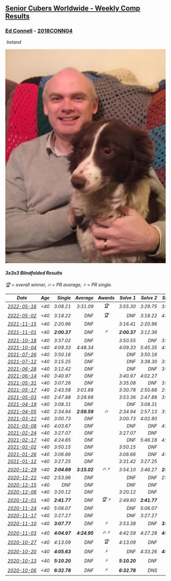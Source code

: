<style>table {white-space: nowrap;}</style>
<link rel="stylesheet" type="text/css" href="/scw-comp/css/flags.css" />

## [Senior Cubers Worldwide - Weekly Comp Results](/scw-comp/results/)
### [Ed Connell](README.md) - [2018CONN04](https://www.worldcubeassociation.org/persons/2018CONN04?event=333bf)

<i class="flag flag-IE" />&nbsp;Ireland

![Ed Connell](1583010027.jpg)

#### 3x3x3 Blindfolded Results

<span style="white-space: nowrap;">🏆 = overall winner</span>, <span style="white-space: nowrap;">🔥 = PR average</span>, <span style="white-space: nowrap;">⚡ = PR single</span>.

| Date | Age | Single | Average | Awards | Solve 1 | Solve 2 | Solve 3 | Video |
| :--: | :--: | --: | --: | :--: | --: | --: | --: | :-- |
| [2022-05-16](../../results/2022-05-16/333bf.md) | <40 | 3:08.21 | 3:31.09 | 🏆 | 3:55.30 | 3:29.75 | 3:08.21 | [Desktop](https://www.facebook.com/events/1066743153928061/permalink/1070510900217953) / [Mobile](https://m.facebook.com/events/1066743153928061?view=permalink&id=1070510900217953) |
| [2022-05-02](../../results/2022-05-02/333bf.md) | <40 | 3:18.22 | DNF | 🏆 | DNF | 3:18.22 | 4:10.04 | [Desktop](https://www.facebook.com/events/3187006381570475/permalink/3191037361167377) / [Mobile](https://m.facebook.com/events/3187006381570475?view=permalink&id=3191037361167377) |
| [2021-11-15](../../results/2021-11-15/333bf.md) | <40 | 2:20.96 | DNF |  | 3:16.41 | 2:20.96 | DNF | [Desktop](https://www.facebook.com/events/686381828925322/permalink/689434075286764) / [Mobile](https://m.facebook.com/events/686381828925322?view=permalink&id=689434075286764) |
| [2021-11-01](../../results/2021-11-01/333bf.md) | <40 | **2:00.37** | DNF | ⚡ | **2:00.37** | 3:12.36 | DNF | [Desktop](https://www.facebook.com/events/1032479114251866/permalink/1036065803893197) / [Mobile](https://m.facebook.com/events/1032479114251866?view=permalink&id=1036065803893197) |
| [2021-10-18](../../results/2021-10-18/333bf.md) | <40 | 3:37.02 | DNF |  | 3:50.55 | DNF | 3:37.02 | [Desktop](https://www.facebook.com/events/307788960729409/permalink/310968027078169) / [Mobile](https://m.facebook.com/events/307788960729409?view=permalink&id=310968027078169) |
| [2021-10-04](../../results/2021-10-04/333bf.md) | <40 | 4:09.33 | 4:48.34 |  | 4:09.33 | 5:45.35 | 4:30.34 | [Desktop](https://www.facebook.com/events/244694307606524/permalink/247966763945945) / [Mobile](https://m.facebook.com/events/244694307606524?view=permalink&id=247966763945945) |
| [2021-07-26](../../results/2021-07-26/333bf.md) | <40 | 3:50.16 | DNF |  | DNF | 3:50.16 | DNF | [Desktop](https://www.facebook.com/events/250873333259866/permalink/258417332505466) / [Mobile](https://m.facebook.com/events/250873333259866?view=permalink&id=258417332505466) |
| [2021-07-12](../../results/2021-07-12/333bf.md) | <40 | 3:15.25 | DNF |  | DNF | 3:38.30 | 3:15.25 | [Desktop](https://www.facebook.com/events/360990112107566/permalink/365200681686509) / [Mobile](https://m.facebook.com/events/360990112107566?view=permalink&id=365200681686509) |
| [2021-06-28](../../results/2021-06-28/333bf.md) | <40 | 3:12.42 | DNF |  | DNF | DNF | 3:12.42 | [Desktop](https://www.facebook.com/events/491249025468372/permalink/494521898474418) / [Mobile](https://m.facebook.com/events/491249025468372?view=permalink&id=494521898474418) |
| [2021-06-14](../../results/2021-06-14/333bf.md) | <40 | 3:40.97 | DNF |  | 3:40.97 | 4:02.27 | DNF | [Desktop](https://www.facebook.com/events/1486483778369091/permalink/1495957287421740) / [Mobile](https://m.facebook.com/events/1486483778369091?view=permalink&id=1495957287421740) |
| [2021-05-31](../../results/2021-05-31/333bf.md) | <40 | 3:07.26 | DNF |  | 3:35.08 | DNF | 3:07.26 | [Desktop](https://www.facebook.com/events/309278524127030/permalink/317089246679291) / [Mobile](https://m.facebook.com/events/309278524127030?view=permalink&id=317089246679291) |
| [2021-05-17](../../results/2021-05-17/333bf.md) | <40 | 2:43.58 | 3:01.68 |  | 3:30.78 | 2:50.68 | 2:43.58 | [Desktop](https://www.facebook.com/events/1138256699977086/permalink/1141796046289818) / [Mobile](https://m.facebook.com/events/1138256699977086?view=permalink&id=1141796046289818) |
| [2021-05-03](../../results/2021-05-03/333bf.md) | <40 | 2:47.88 | 3:28.66 |  | 3:53.36 | 2:47.88 | 3:44.75 | [Desktop](https://www.facebook.com/events/300400098120799/permalink/301568578003951) / [Mobile](https://m.facebook.com/events/300400098120799?view=permalink&id=301568578003951) |
| [2021-04-19](../../results/2021-04-19/333bf.md) | <40 | 3:08.31 | DNF |  | DNF | 3:08.31 | DNF | [Desktop](https://www.facebook.com/events/333638981660304/permalink/337365814620954) / [Mobile](https://m.facebook.com/events/333638981660304?view=permalink&id=337365814620954) |
| [2021-04-05](../../results/2021-04-05/333bf.md) | <40 | 2:34.94 | **2:59.59** | 🔥 | 2:34.94 | 2:57.13 | 3:26.70 | [Desktop](https://www.facebook.com/events/902189670577686/permalink/905889373541049) / [Mobile](https://m.facebook.com/events/902189670577686?view=permalink&id=905889373541049) |
| [2021-03-22](../../results/2021-03-22/333bf.md) | <40 | 3:00.73 | DNF |  | 3:00.73 | 4:02.80 | DNF | [Desktop](https://www.facebook.com/events/351132469547749/permalink/355880482406281) / [Mobile](https://m.facebook.com/events/351132469547749?view=permalink&id=355880482406281) |
| [2021-03-08](../../results/2021-03-08/333bf.md) | <40 | 4:03.67 | DNF |  | DNF | DNF | 4:03.67 | [Desktop](https://www.facebook.com/events/903760307058858/permalink/910238016411087) / [Mobile](https://m.facebook.com/events/903760307058858?view=permalink&id=910238016411087) |
| [2021-02-24](../../results/2021-02-24/333bf.md) | <40 | 3:27.07 | DNF |  | 3:27.07 | DNF | DNF | [Desktop](https://www.facebook.com/events/860999258013341/permalink/865260154253918) / [Mobile](https://m.facebook.com/events/860999258013341?view=permalink&id=865260154253918) |
| [2021-02-17](../../results/2021-02-17/333bf.md) | <40 | 4:24.65 | DNF |  | DNF | 5:46.18 | 4:24.65 | [Desktop](https://www.facebook.com/events/413157843303494/permalink/416134676339144) / [Mobile](https://m.facebook.com/events/413157843303494?view=permalink&id=416134676339144) |
| [2021-02-02](../../results/2021-02-02/333bf.md) | <40 | 3:50.15 | DNF |  | 3:50.15 | DNF | DNF | [Desktop](https://www.facebook.com/events/508664813631510/permalink/512615426569782) / [Mobile](https://m.facebook.com/events/508664813631510?view=permalink&id=512615426569782) |
| [2021-01-26](../../results/2021-01-26/333bf.md) | <40 | 3:06.66 | DNF |  | 3:06.66 | DNF | 4:25.52 | [Desktop](https://www.facebook.com/events/712047552829208/permalink/714503765916920) / [Mobile](https://m.facebook.com/events/712047552829208?view=permalink&id=714503765916920) |
| [2021-01-12](../../results/2021-01-12/333bf.md) | <40 | 3:27.25 | DNF |  | 3:31.42 | 3:27.25 | DNF | [Desktop](https://www.facebook.com/events/290317685967985/permalink/295258175473936) / [Mobile](https://m.facebook.com/events/290317685967985?view=permalink&id=295258175473936) |
| [2020-12-29](../../results/2020-12-29/333bf.md) | <40 | **2:04.69** | **3:15.02** | 🔥 ⚡ | 3:54.10 | 3:46.27 | **2:04.69** | [Desktop](https://www.facebook.com/events/208055800692336/permalink/210898067074776) / [Mobile](https://m.facebook.com/events/208055800692336?view=permalink&id=210898067074776) |
| [2020-12-22](../../results/2020-12-22/333bf.md) | <40 | 2:53.96 | DNF |  | DNF | DNF | 2:53.96 | [Desktop](https://www.facebook.com/events/202291541546544/permalink/206775017764863) / [Mobile](https://m.facebook.com/events/202291541546544?view=permalink&id=206775017764863) |
| [2020-12-15](../../results/2020-12-15/333bf.md) | <40 | DNF | DNF |  | DNF | DNF | DNF | [Desktop](https://www.facebook.com/events/732335260998911/permalink/735409770691460) / [Mobile](https://m.facebook.com/events/732335260998911?view=permalink&id=735409770691460) |
| [2020-12-08](../../results/2020-12-08/333bf.md) | <40 | 3:20.12 | DNF |  | 3:20.12 | DNF | DNF | [Desktop](https://www.facebook.com/events/672444916797296/permalink/675189526522835) / [Mobile](https://m.facebook.com/events/672444916797296?view=permalink&id=675189526522835) |
| [2020-12-01](../../results/2020-12-01/333bf.md) | <40 | **2:41.77** | DNF | 🏆 ⚡ | 2:49.60 | **2:41.77** | DNF | [Desktop](https://www.facebook.com/events/200499568213598/permalink/203680741228814) / [Mobile](https://m.facebook.com/events/200499568213598?view=permalink&id=203680741228814) |
| [2020-11-24](../../results/2020-11-24/333bf.md) | <40 | 5:06.07 | DNF |  | DNF | 5:06.07 | DNF | [Desktop](https://www.facebook.com/events/388171482493213/permalink/392481822062179) / [Mobile](https://m.facebook.com/events/388171482493213?view=permalink&id=392481822062179) |
| [2020-11-17](../../results/2020-11-17/333bf.md) | <40 | 3:27.27 | DNF |  | DNF | 3:27.27 | DNF | [Desktop](https://www.facebook.com/events/475710776737006/permalink/479782466329837) / [Mobile](https://m.facebook.com/events/475710776737006?view=permalink&id=479782466329837) |
| [2020-11-10](../../results/2020-11-10/333bf.md) | <40 | **3:07.77** | DNF | ⚡ | 3:53.38 | DNF | **3:07.77** | [Desktop](https://www.facebook.com/events/971009923382676/permalink/974945169655818) / [Mobile](https://m.facebook.com/events/971009923382676?view=permalink&id=974945169655818) |
| [2020-11-03](../../results/2020-11-03/333bf.md) | <40 | **4:04.97** | **4:24.95** | 🔥 ⚡ | 4:42.59 | 4:27.28 | **4:04.97** | [Desktop](https://www.facebook.com/events/2761297674142255/permalink/2765704607034895) / [Mobile](https://m.facebook.com/events/2761297674142255?view=permalink&id=2765704607034895) |
| [2020-10-27](../../results/2020-10-27/333bf.md) | <40 | 4:13.09 | DNF | 🏆 | 4:13.09 | DNF | DNF | [Desktop](https://www.facebook.com/events/376582863532396/permalink/380692919788057) / [Mobile](https://m.facebook.com/events/376582863532396?view=permalink&id=380692919788057) |
| [2020-10-20](../../results/2020-10-20/333bf.md) | <40 | **4:05.63** | DNF | ⚡ | DNF | 4:33.26 | **4:05.63** | [Desktop](https://www.facebook.com/events/365280181488304/permalink/369283274421328) / [Mobile](https://m.facebook.com/events/365280181488304?view=permalink&id=369283274421328) |
| [2020-10-13](../../results/2020-10-13/333bf.md) | <40 | **5:10.20** | DNF | ⚡ | **5:10.20** | DNF | DNF | [Desktop](https://www.facebook.com/events/773544990104744/permalink/777990912993485) / [Mobile](https://m.facebook.com/events/773544990104744?view=permalink&id=777990912993485) |
| [2020-10-06](../../results/2020-10-06/333bf.md) | <40 | **6:32.78** | DNF | ⚡ | **6:32.78** | DNS | DNS | [Desktop](https://www.facebook.com/events/1046370112467687/permalink/1051957421908956) / [Mobile](https://m.facebook.com/events/1046370112467687?view=permalink&id=1051957421908956) |


<!-- Global site tag (gtag.js) - Google Analytics -->
<script async src="https://www.googletagmanager.com/gtag/js?id=UA-86348435-3"></script>
<script>window.dataLayer = window.dataLayer || []; function gtag() {dataLayer.push(arguments);} gtag('js', new Date()); gtag('config', 'UA-86348435-3');</script>
